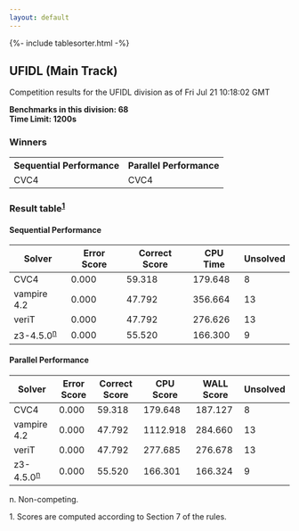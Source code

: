 ```yaml
---
layout: default
---
```

{%- include tablesorter.html -%}

##  UFIDL (Main Track)

Competition results for the UFIDL division as of Fri Jul 21 10:18:02 GMT

**Benchmarks in this division: 68**
<br/>
**Time Limit: 1200s**


### Winners

<table>
<tr>
<th class="center">Sequential Performance</th>
<th class="center">Parallel Performance</th>
</tr>
<tr class="center">
<td>CVC4</td>
<td>CVC4</td>
</tr>
</table>

### Result table<sup><a href="#fn1">1</a></sup>

#### Sequential Performance
<table id="sequential" class="result sorted">
<thead>
<tr>
<th class="center">Solver</th>
<th class="center">Error Score</th>
<th class="center">Correct Score</th>
<th class="center">CPU Time</th>
<th class="center">Unsolved</th>
</tr>
</thead>
<tr>
<td>CVC4</td>
<td class="right">0.000</td>
<td class="right">59.318</td>
<td class="right">179.648</td>
<td class="right">8</td>
</tr>
<tr>
<td>vampire 4.2</td>
<td class="right">0.000</td>
<td class="right">47.792</td>
<td class="right">356.664</td>
<td class="right">13</td>
</tr>
<tr>
<td>veriT</td>
<td class="right">0.000</td>
<td class="right">47.792</td>
<td class="right">276.626</td>
<td class="right">13</td>
</tr>
<tr>
<td>z3-4.5.0<SUP><a href="#fn">n</a></SUP>
</td>
<td class="right">0.000</td>
<td class="right">55.520</td>
<td class="right">166.300</td>
<td class="right">9</td>
</tr>
</table>

#### Parallel Performance
<table id="parallel" class="result sorted">
<thead>
<tr>
<th class="center">Solver</th>
<th class="center">Error Score</th>
<th class="center">Correct Score</th>
<th class="center">CPU Score</th>
<th class="center">WALL Score</th>
<th class="center">Unsolved</th>
</tr>
</thead>
<tr>
<td>CVC4</td>
<td class="right">0.000</td>
<td class="right">59.318</td>
<td class="right">179.648</td>
<td class="right">187.127</td>
<td class="right">8</td>
</tr>
<tr>
<td>vampire 4.2</td>
<td class="right">0.000</td>
<td class="right">47.792</td>
<td class="right">1112.918</td>
<td class="right">284.660</td>
<td class="right">13</td>
</tr>
<tr>
<td>veriT</td>
<td class="right">0.000</td>
<td class="right">47.792</td>
<td class="right">277.685</td>
<td class="right">276.678</td>
<td class="right">13</td>
</tr>
<tr>
<td>z3-4.5.0<SUP><a href="#fn">n</a></SUP>
</td>
<td class="right">0.000</td>
<td class="right">55.520</td>
<td class="right">166.301</td>
<td class="right">166.324</td>
<td class="right">9</td>
</tr>
</table>
<span id="fn"> n. Non-competing.</span>

<span id="fn1"> 1. Scores are computed according to Section 7 of the rules.</span>


